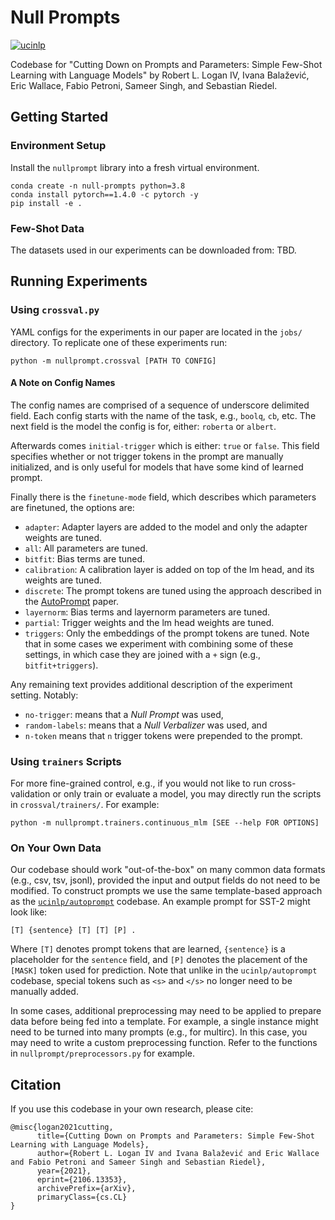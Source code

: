 # Null Prompts

[![ucinlp](https://circleci.com/gh/ucinlp/null-prompts.svg?style=svg)](https://app.circleci.com/pipelines/github/ucinlp/null-prompts)

Codebase for "Cutting Down on Prompts and Parameters: Simple Few-Shot Learning
with Language Models" by Robert L. Logan IV, Ivana Balažević, Eric Wallace,
Fabio Petroni, Sameer Singh, and Sebastian Riedel.


## Getting Started

### Environment Setup

Install the `nullprompt` library into a fresh virtual environment.

```{bash}
conda create -n null-prompts python=3.8
conda install pytorch==1.4.0 -c pytorch -y
pip install -e .
```

### Few-Shot Data

The datasets used in our experiments can be downloaded from: TBD.


## Running Experiments

### Using `crossval.py`

YAML configs for the experiments in our paper are located in the `jobs/`
directory. To replicate one of these experiments run:

```{bash}
python -m nullprompt.crossval [PATH TO CONFIG]
```

#### A Note on Config Names

The config names are comprised of a sequence of underscore delimited field.
Each config starts with the name of the task, e.g., `boolq`, `cb`, etc.
The next field is the model the config is for, either: `roberta` or `albert`.

Afterwards comes `initial-trigger` which is either: `true` or `false`.
This field specifies whether or not trigger tokens in the prompt are
manually initialized, and is only useful for models that have some kind of
learned prompt.

Finally there is the `finetune-mode` field, which describes which parameters
are finetuned, the options are:
- `adapter`: Adapter layers are added to the model and only the adapter weights
  are tuned.
- `all`: All parameters are tuned.
- `bitfit`: Bias terms are tuned.
- `calibration`: A calibration layer is added on top of the lm head, and its
  weights are tuned. 
- `discrete`: The prompt tokens are tuned using the approach described in the [AutoPrompt](https://arxiv.org/abs/2010.15980) paper.
- `layernorm`: Bias terms and layernorm parameters are tuned.
- `partial`: Trigger weights and the lm head weights are tuned.
- `triggers`: Only the embeddings of the prompt tokens are tuned.
Note that in some cases we experiment with combining some of these settings, in
which case they are joined with a `+` sign (e.g., `bitfit+triggers`).

Any remaining text provides additional description of the experiment setting.
Notably: 
- `no-trigger`: means that a *Null Prompt* was used,
- `random-labels`: means that a *Null Verbalizer* was used, and 
- `n-token` means that `n` trigger tokens were prepended to the prompt.


### Using `trainers` Scripts

For more fine-grained control, e.g., if you would not like to run
cross-validation or only train or evaluate a model, you may directly run the
scripts in `crossval/trainers/`. For example:

```{bash}
python -m nullprompt.trainers.continuous_mlm [SEE --help FOR OPTIONS]
```

### On Your Own Data

Our codebase should work "out-of-the-box" on many common data formats (e.g.,
csv, tsv, jsonl), provided the input and output fields do not need to be
modified. To construct prompts we use the same template-based approach as the
[`ucinlp/autoprompt`](https://github.com/ucinlp/autoprompt) codebase. An
example prompt for SST-2 might look like:

`[T] {sentence} [T] [T] [P] .`

Where `[T]` denotes prompt tokens that are learned, `{sentence}` is a
placeholder for the `sentence` field, and `[P]` denotes the placement of the
`[MASK]` token used for prediction. Note that unlike in the `ucinlp/autoprompt`
codebase, special tokens such as `<s>` and `</s>` no longer need to be manually
added.

In some cases, additional preprocessing may need to be applied to prepare data
before being fed into a template. For example, a single instance might need to
be turned into many prompts (e.g., for multirc). In this case, you may need to
write a custom preprocessing function. Refer to the functions in
`nullprompt/preprocessors.py` for example.

## Citation

If you use this codebase in your own research, please cite:
```{latex}
@misc{logan2021cutting,
      title={Cutting Down on Prompts and Parameters: Simple Few-Shot Learning with Language Models}, 
      author={Robert L. Logan IV and Ivana Balažević and Eric Wallace and Fabio Petroni and Sameer Singh and Sebastian Riedel},
      year={2021},
      eprint={2106.13353},
      archivePrefix={arXiv},
      primaryClass={cs.CL}
}
```
